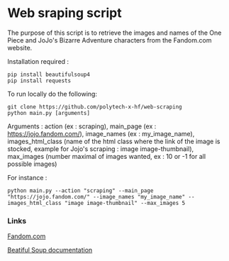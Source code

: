 # Web sraping script 

The purpose of this script is to retrieve the images and names of the One Piece and JoJo's Bizarre Adventure characters from the Fandom.com website.

Installation required :  
```
pip install beautifulsoup4
pip install requests
```


To run locally do the following:

```
git clone https://github.com/polytech-x-hf/web-scraping
python main.py [arguments]
```
Arguments : action (ex : scraping), main_page (ex : https://jojo.fandom.com/), image_names (ex : my_image_name), images_html_class (name of the html class where the link of the image is stocked, example for Jojo's scraping : image image-thumbnail), max_images (number maximal of images wanted, ex : 10 or -1 for all possible images)

For instance : 
```
python main.py --action "scraping" --main_page "https://jojo.fandom.com/" --image_names "my_image_name" --images_html_class "image image-thumbnail" --max_images 5 
```

### Links

<a href="https://https://www.fandom.com//" target="_blank">Fandom.com</a>

<a href="https://beautiful-soup-4.readthedocs.io/en/latest//" target="_blank">Beatiful Soup documentation</a>

